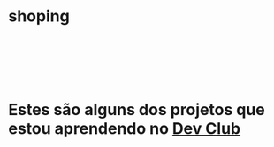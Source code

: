 <h1>shoping<h1/>
<br>
<br>
<p> Estes são alguns dos projetos que estou aprendendo no <a href="https://rodolfomori.com.br/devclub">Dev Club<a/><p/>
